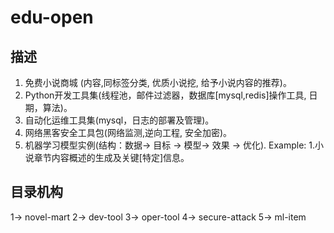 # edu-open
## 描述
1. 免费小说商城 (内容,同标签分类, 优质小说挖, 给予小说内容的推荐)。
2. Python开发工具集(线程池，邮件过滤器，数据库[mysql,redis]操作工具, 日期，算法)。
3. 自动化运维工具集(mysql，日志的部署及管理)。
4. 网络黑客安全工具包(网络监测,逆向工程, 安全加密)。
5. 机器学习模型实例(结构：数据-> 目标 -> 模型-> 效果 -> 优化). Example: 1.小说章节内容概述的生成及关键[特定]信息。

## 目录机构
1-> novel-mart
2-> dev-tool
3-> oper-tool
4-> secure-attack
5-> ml-item
